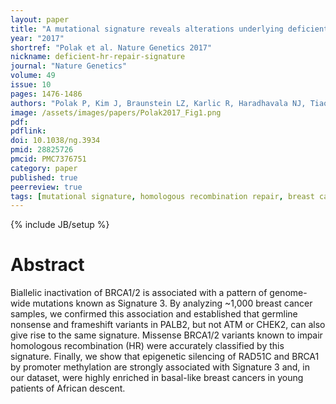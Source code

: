 ```yaml
---
layout: paper
title: "A mutational signature reveals alterations underlying deficient homologous recombination repair in breast cancer"
year: "2017"
shortref: "Polak et al. Nature Genetics 2017"
nickname: deficient-hr-repair-signature
journal: "Nature Genetics"
volume: 49
issue: 10
pages: 1476-1486
authors: "Polak P, Kim J, Braunstein LZ, Karlic R, Haradhavala NJ, Tiao G, Rosebrock D, Livitz D, Kübler K, Mouw KW, Kamburov A, Maruvka YE, Leshchiner I, Lander ES, Golub TR, Zick A, Orthwein A, Lawrence MS, Batra RN, Caldas C, Haber DA, Laird PW, Shen H, Ellisen LW, D'Andrea AD, Chanock SJ, Foulkes WD, Getz G"
image: /assets/images/papers/Polak2017_Fig1.png
pdf:
pdflink:
doi: 10.1038/ng.3934
pmid: 28825726
pmcid: PMC7376751
category: paper
published: true
peerreview: true
tags: [mutational signature, homologous recombination repair, breast cancer]
---
```

{% include JB/setup %}

# Abstract

Biallelic inactivation of BRCA1/2 is associated with a pattern of genome-wide mutations known as Signature 3. By analyzing ~1,000 breast cancer samples, we confirmed this association and established that germline nonsense and frameshift variants in PALB2, but not ATM or CHEK2, can also give rise to the same signature. Missense BRCA1/2 variants known to impair homologous recombination (HR) were accurately classified by this signature. Finally, we show that epigenetic silencing of RAD51C and BRCA1 by promoter methylation are strongly associated with Signature 3 and, in our dataset, were highly enriched in basal-like breast cancers in young patients of African descent.